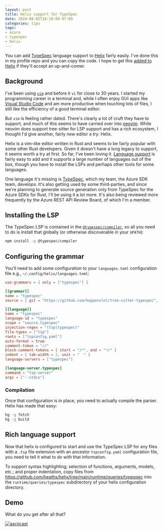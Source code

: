 ```yaml
---
layout: post
title: Helix support for TypeSpec
date: 2024-08-02T16:19:04-07:00
categories: tips
tags:
- azure
- typespec
- helix
---
```


You can add [TypeSpec](https://typespec.io) language support to [Helix](https://helix-editor.com) fairly easily. I've done this in my profile repo and you can copy the code. I hope to get this [added to Helix](https://github.com/helix-editor/helix) if they'll accept an up-and-comer.

<!--more-->

## Background

I've been using [`vim`](https://www.vim.org) and before it `vi` for close to 30 years. I started my programming career in a terminal and, while I often enjoy GUI apps like [Visual Studio Code](https://code.visualstudio.com) and am more productive when touching lots of files, I still like the efficiency of a good terminal editor.

But `vim` is feeling rather dated. There's clearly a lot of cruft they have to support, and much of this seems to have carried over into [neovim](https://neovim.io). While neovim does support tree-sitter for LSP support and has a rich ecosystem, I thought I'd give another, fairly new editor a try: Helix.

Helix is a vim-like editor written in Rust and seems to be fairly popular with some other Rust developers. Given it doesn't have a long legacy to support, it seems worth a try at first. So far, I've been loving it. [Language support](https://github.com/helix-editor/helix/wiki/Language-Server-Configurations) is fairly easy to add and it supports a large number of languages out of the box, though you have to install the LSPs and perhaps other tools for some languages.

One language it's missing is [TypeSpec](https://typespec.io), which my team, the Azure SDK team, develops. It's also getting used by some third-parties, and since we're planning to generate source generation only from TypeSpec for the Azure SDKs for Rust, I'll be using it a lot more. It's also being reviewed more frequently by the Azure REST API Review Board, of which I'm a member.

## Installing the LSP

The TypeSpec LSP is contained in the [`@typespec/compiler`](https://npmjs.org/packages/@typespec/compiler), so all you need to do is install that globally (or otherwise discoverable in your `$PATH`):

```bash
npm install -g @typespec/compiler
```

## Configuring the grammar

You'll need to add some configuration to your `languages.toml` configuration file e.g., `~/.config/helix/languages.toml`:

```toml
use-grammars = { only = ["typespec"] }

[[grammar]]
name = "typespec"
source = { git = "https://github.com/happenslol/tree-sitter-typespec", rev = "af7a97eea5d4c62473b29655a238d4f4e055798b" }

[[language]]
name = "typespec"
language-id = "typespec"
scope = "source.typespec"
injection-regex = "(tsp|typespec)"
file-types = ["tsp"]
roots = ["tspconfig.yaml"]
auto-format = true
comment-token = "//"
block-comment-tokens = { start = "/*", end = "*/" }
indent = { tab-width = 2, unit = "  " }
language-servers = ["typespec"]

[language-server.typespec]
command = "tsp-server"
args = ["--stdio"]
```

### Compilation

Once that configuration is in place, you need to actually compile the parser. Helix has made that easy:

```bash
hg -g fetch
hg -g build
```

## Rich language support

Now that helix is configured to start and use the TypeSpec LSP for any files with a `.tsp` file extension with an ancestor `tspconfig.yaml` configuration file, you need to tell it what to do with that information.

To support syntax highlighting; selection of functions, arguments, models, etc.; and proper indentation, copy files from <https://github.com/heaths/helix/tree/main/runtime/queries/typespec> into the `runtime/queries/typespec` subdirectory of your helix configuration directory.

## Demo

What do you get after all that?

[![asciicast](https://asciinema.org/a/DvpTtI9bx9N0tQiMinM114t0a.svg)](https://asciinema.org/a/DvpTtI9bx9N0tQiMinM114t0a)
